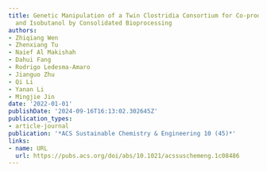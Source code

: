 ```yaml
---
title: Genetic Manipulation of a Twin Clostridia Consortium for Co-production of n-Butanol
  and Isobutanol by Consolidated Bioprocessing
authors:
- Zhiqiang Wen
- Zhenxiang Tu
- Naief Al Makishah
- Dahui Fang
- Rodrigo Ledesma-Amaro
- Jianguo Zhu
- Qi Li
- Yanan Li
- Mingjie Jin
date: '2022-01-01'
publishDate: '2024-09-16T16:13:02.302645Z'
publication_types:
- article-journal
publication: '*ACS Sustainable Chemistry & Engineering 10 (45)*'
links:
- name: URL
  url: https://pubs.acs.org/doi/abs/10.1021/acssuschemeng.1c08486
---
```

